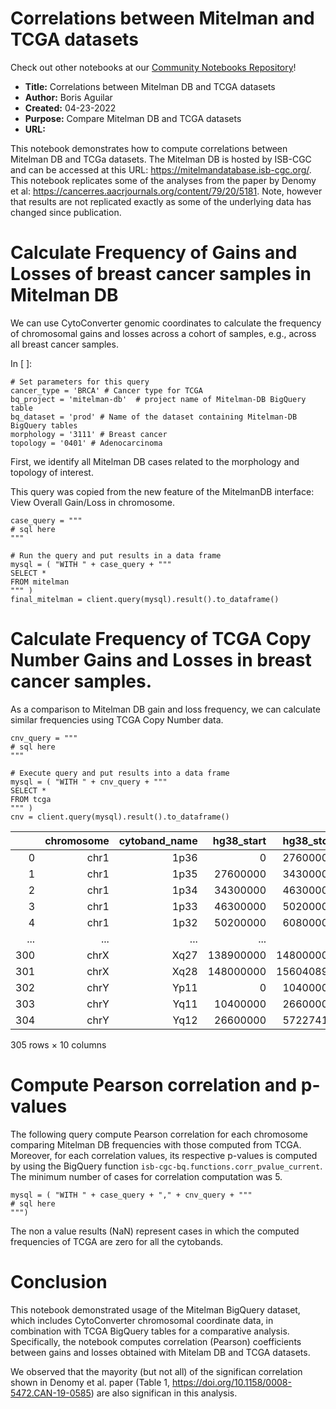 # Correlations between Mitelman and TCGA datasets

Check out other notebooks at our [Community Notebooks Repository](https://github.com/isb-cgc/Community-Notebooks)!

- **Title:** Correlations between Mitelman DB and TCGA datasets
- **Author:** Boris Aguilar
- **Created:** 04-23-2022
- **Purpose:** Compare Mitelman DB and TCGA datasets
- **URL:**

This notebook demonstrates how to compute correlations between Mitelman DB and TCGa datasets. The Mitelman DB is hosted by ISB-CGC and can be accessed at this URL: https://mitelmandatabase.isb-cgc.org/. This notebook replicates some of the analyses from the paper by Denomy et al: https://cancerres.aacrjournals.org/content/79/20/5181. Note, however that results are not replicated exactly as some of the underlying data has changed since publication.



# Calculate Frequency of Gains and Losses of breast cancer samples in Mitelman DB

We can use CytoConverter genomic coordinates to calculate the frequency of chromosomal gains and losses across a cohort of samples, e.g., across all breast cancer samples.

In [ ]:

```
# Set parameters for this query
cancer_type = 'BRCA' # Cancer type for TCGA
bq_project = 'mitelman-db'  # project name of Mitelman-DB BigQuery table
bq_dataset = 'prod' # Name of the dataset containing Mitelman-DB BigQuery tables
morphology = '3111' # Breast cancer
topology = '0401' # Adenocarcinoma
```

First, we identify all Mitelman DB cases related to the morphology and topology of interest.

This query was copied from the new feature of the MitelmanDB interface: View Overall Gain/Loss in chromosome.

```
case_query = """
# sql here
"""

# Run the query and put results in a data frame
mysql = ( "WITH " + case_query + """
SELECT *
FROM mitelman
""" )
final_mitelman = client.query(mysql).result().to_dataframe()
```

# Calculate Frequency of TCGA Copy Number Gains and Losses in breast cancer samples.

As a comparison to Mitelman DB gain and loss frequency, we can calculate similar frequencies using TCGA Copy Number data.

```
cnv_query = """
# sql here
"""

# Execute query and put results into a data frame
mysql = ( "WITH " + cnv_query + """
SELECT *
FROM tcga
""" )
cnv = client.query(mysql).result().to_dataframe()
```

|      | chromosome | cytoband_name | hg38_start | hg38_stop | total |  freq_amp | freq_gain | freq_homodel | freq_heterodel | freq_normal |
| ---: | ---------: | ------------: | ---------: | --------: | ----: | --------: | --------: | -----------: | -------------: | ----------: |
|    0 |       chr1 |          1p36 |          0 |  27600000 |  1067 | 11.902530 | 19.962512 |     0.000000 |      13.120900 |   55.014058 |
|    1 |       chr1 |          1p35 |   27600000 |  34300000 |  1067 | 13.214620 | 21.462043 |     0.000000 |       9.372071 |   55.951265 |
|    2 |       chr1 |          1p34 |   34300000 |  46300000 |  1067 | 18.650422 | 21.743205 |     0.000000 |       5.716963 |   53.889410 |
|    3 |       chr1 |          1p33 |   46300000 |  50200000 |  1067 | 17.525773 | 22.774133 |     0.000000 |       6.373008 |   53.327085 |
|    4 |       chr1 |          1p32 |   50200000 |  60800000 |  1067 | 19.119025 | 21.462043 |     0.000000 |       6.279288 |   53.139644 |
|  ... |        ... |           ... |        ... |       ... |   ... |       ... |       ... |          ... |            ... |         ... |
|  300 |       chrX |          Xq27 |  138900000 | 148000000 |  1067 | 24.273664 | 14.058107 |     0.281162 |      10.496720 |   50.890347 |
|  301 |       chrX |          Xq28 |  148000000 | 156040895 |  1067 | 23.711340 | 14.526710 |     0.187441 |      10.309278 |   51.265230 |
|  302 |       chrY |          Yp11 |          0 |  10400000 |  1067 |  0.374883 |  0.281162 |    96.438613 |       2.624180 |    0.281162 |
|  303 |       chrY |          Yq11 |   10400000 |  26600000 |  1067 |  0.281162 |  0.281162 |    97.469541 |       1.593252 |    0.374883 |
|  304 |       chrY |          Yq12 |   26600000 |  57227415 |  1067 |  0.281162 |  0.187441 |    96.438613 |       2.811621 |    0.281162 |

305 rows × 10 columns

# Compute Pearson correlation and p-values

The following query compute Pearson correlation for each chromosome comparing Mitelman DB frequencies with those computed from TCGA. Moreover, for each correlation values, its respective p-values is computed by using the BigQuery function `isb-cgc-bq.functions.corr_pvalue_current`. The minimum number of cases for correlation computation was 5.

```
mysql = ( "WITH " + case_query + "," + cnv_query + """
# sql here
""")
```

The non a value results (NaN) represent cases in which the computed frequencies of TCGA are zero for all the cytobands.

# Conclusion

This notebook demonstrated usage of the Mitelman BigQuery dataset, which includes CytoConverter chromosomal coordinate data, in combination with TCGA BigQuery tables for a comparative analysis. Specifically, the notebook computes correlation (Pearson) coefficients between gains and losses obtained with Mitelam DB and TCGA datasets.

We observed that the mayority (but not all) of the significan correlation shown in Denomy et al. paper (Table 1, https://doi.org/10.1158/0008-5472.CAN-19-0585) are also significan in this analysis.